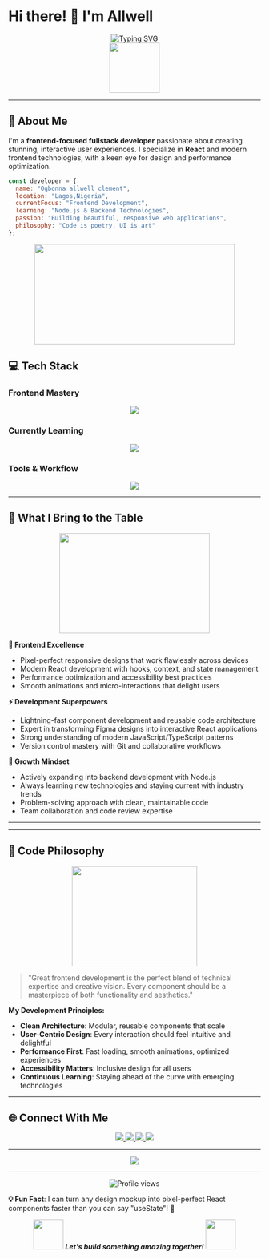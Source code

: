 # Hi there! 👋 I'm Allwell

<div align="center">
  <img src="https://readme-typing-svg.demolab.com?font=Fira+Code&size=32&duration=2800&pause=2000&color=A855F7&center=true&vCenter=true&width=940&lines=Frontend+Developer+%7C+React+Specialist;Building+Beautiful+%26+Interactive+UIs;Crafting+Digital+Experiences;Learning+Full-Stack+Development" alt="Typing SVG" />
</div>

<div align="center">
  <img src="https://media.giphy.com/media/M9gbBd9nbDrOTu1Mqx/giphy.gif" width="100"/>
</div>

---

## 🚀 About Me

I'm a **frontend-focused fullstack developer** passionate about creating stunning, interactive user experiences. I specialize in **React** and modern frontend technologies, with a keen eye for design and performance optimization.

```javascript
const developer = {
  name: "Ogbonna allwell clement",
  location: "Lagos,Nigeria",
  currentFocus: "Frontend Development",
  learning: "Node.js & Backend Technologies",
  passion: "Building beautiful, responsive web applications",
  philosophy: "Code is poetry, UI is art"
};
```

<div align="center">
  <img src="https://media.giphy.com/media/SWoSkN6DxTszqIKEqv/giphy.gif" width="400" height="200"/>
</div>

## 💻 Tech Stack

### Frontend Mastery
<p align="center">
  <img src="https://skillicons.dev/icons?i=react,js,ts,html,css,tailwind,nextjs,redux,vite" />
</p>

### Currently Learning
<p align="center">
  <img src="https://skillicons.dev/icons?i=nodejs,express,mongodb,prisma,postgres" />
</p>

### Tools & Workflow
<p align="center">
  <img src="https://skillicons.dev/icons?i=git,github,vscode,figma,npm,yarn,webpack,docker" />
</p>

---

## 🎯 What I Bring to the Table

<div align="center">
  <img src="https://media.giphy.com/media/L1R1tvI9svkIWwpVYr/giphy.gif" width="300" height="200"/>
</div>

**🎨 Frontend Excellence**
- Pixel-perfect responsive designs that work flawlessly across devices
- Modern React development with hooks, context, and state management
- Performance optimization and accessibility best practices
- Smooth animations and micro-interactions that delight users

**⚡ Development Superpowers**
- Lightning-fast component development and reusable code architecture
- Expert in transforming Figma designs into interactive React applications
- Strong understanding of modern JavaScript/TypeScript patterns
- Version control mastery with Git and collaborative workflows

**🌱 Growth Mindset**
- Actively expanding into backend development with Node.js
- Always learning new technologies and staying current with industry trends
- Problem-solving approach with clean, maintainable code
- Team collaboration and code review expertise

---
<!---
## 📊 GitHub Stats

<div align="center">
  <img height="180em" src="https://github-readme-stats.vercel.app/api?username=yourusername&show_icons=true&theme=radical&include_all_commits=true&count_private=true&bg_color=0D1117&title_color=A855F7&text_color=FFFFFF&icon_color=A855F7"/>
  <img height="180em" src="https://github-readme-stats.vercel.app/api/top-langs/?username=yourusername&layout=compact&theme=radical&bg_color=0D1117&title_color=A855F7&text_color=FFFFFF"/>
</div>

<div align="center">
  <img src="https://github-readme-streak-stats.herokuapp.com/?user=yourusername&theme=radical&background=0D1117&stroke=A855F7&ring=A855F7&fire=A855F7&currStreakLabel=A855F7" alt="GitHub Streak"/>
</div>

---

## 🏆 Featured Projects

<div align="center">
  <img src="https://media.giphy.com/media/ZVik7pBtu9dNS/giphy.gif" width="200" height="150"/>
</div>

### 🌟 [Project Name 1](your-project-link)
**Modern React Dashboard** - Interactive analytics dashboard with real-time data visualization
- **Tech**: React, TypeScript, Chart.js, Tailwind CSS
- **Features**: Responsive design, dark mode, real-time updates
- ⭐ **500+ stars** | 🍴 **50+ forks**

### 🌟 [Project Name 2](your-project-link)
**E-commerce Platform** - Full-featured shopping experience with cart management
- **Tech**: React, Context API, Stripe Integration, Firebase
- **Features**: Product catalog, user authentication, payment processing
- ⭐ **300+ stars** | 🍴 **30+ forks**

### 🌟 [Project Name 3](your-project-link)
**Portfolio Website** - Animated portfolio showcasing frontend skills
- **Tech**: React, Framer Motion, Three.js, CSS Animations
- **Features**: 3D interactions, smooth scrolling, mobile-first design
- ⭐ **200+ stars** | 🍴 **25+ forks**

--->

---

## 🎨 Code Philosophy

<div align="center">
  <img src="https://media.giphy.com/media/du3J3cXyzhj75IOgvA/giphy.gif" width="250" height="200"/>
</div>

> "Great frontend development is the perfect blend of technical expertise and creative vision. Every component should be a masterpiece of both functionality and aesthetics."

**My Development Principles:**
- **Clean Architecture**: Modular, reusable components that scale
- **User-Centric Design**: Every interaction should feel intuitive and delightful
- **Performance First**: Fast loading, smooth animations, optimized experiences
- **Accessibility Matters**: Inclusive design for all users
- **Continuous Learning**: Staying ahead of the curve with emerging technologies

---

## 🌐 Connect With Me

<div align="center">
  <a href="mailto:your.email@example.com">
    <img src="https://img.shields.io/badge/Email-D14836?style=for-the-badge&logo=gmail&logoColor=white"/>
  </a>
  <a href="https://linkedin.com/in/yourprofile">
    <img src="https://img.shields.io/badge/LinkedIn-0077B5?style=for-the-badge&logo=linkedin&logoColor=white"/>
  </a>
  <a href="https://twitter.com/yourhandle">
    <img src="https://img.shields.io/badge/Twitter-1DA1F2?style=for-the-badge&logo=twitter&logoColor=white"/>
  </a>
  <a href="https://yourportfolio.com">
    <img src="https://img.shields.io/badge/Portfolio-FF5722?style=for-the-badge&logo=google-chrome&logoColor=white"/>
  </a>
</div>

---

<div align="center">
  <img src="https://capsule-render.vercel.app/api?type=waving&color=gradient&height=100&section=footer&text=Thanks%20for%20visiting!&fontSize=16&fontColor=fff&animation=twinkling&fontAlignY=72"/>
</div>

---

<div align="center">
  <img src="https://komarev.com/ghpvc/?username=yourusername&style=flat-square&color=A855F7" alt="Profile views"/>
</div>

**💡 Fun Fact**: I can turn any design mockup into pixel-perfect React components faster than you can say "useState"! 🚀

<div align="center">
  <img src="https://media.giphy.com/media/LnQjpWaON8nhr21vNW/giphy.gif" width="60">
  <em><b>Let's build something amazing together!</b></em>
  <img src="https://media.giphy.com/media/LnQjpWaON8nhr21vNW/giphy.gif" width="60">
</div>
